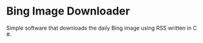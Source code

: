 # Bing Image Downloader

Simple software that downloads the daily Bing image using RSS written in C #.
